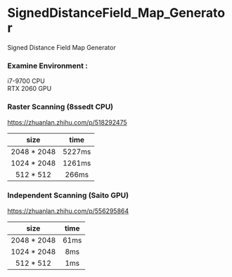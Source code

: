 # SignedDistanceField_Map_Generator
Signed Distance Field Map Generator

### Examine Environment : 
i7-9700 CPU\
RTX 2060 GPU

### Raster Scanning (8ssedt CPU)
https://zhuanlan.zhihu.com/p/518292475

| size | time |
|:---: |:---:   |
| 2048 * 2048 | 5227ms |
| 1024 * 2048 | 1261ms |
| 512 * 512  | 266ms  |

### Independent Scanning (Saito GPU)
https://zhuanlan.zhihu.com/p/556295864

| size | time |
|:---: |:---:   |
| 2048 * 2048 | 61ms |
| 1024 * 2048 | 8ms |
| 512 * 512  | 1ms  |
